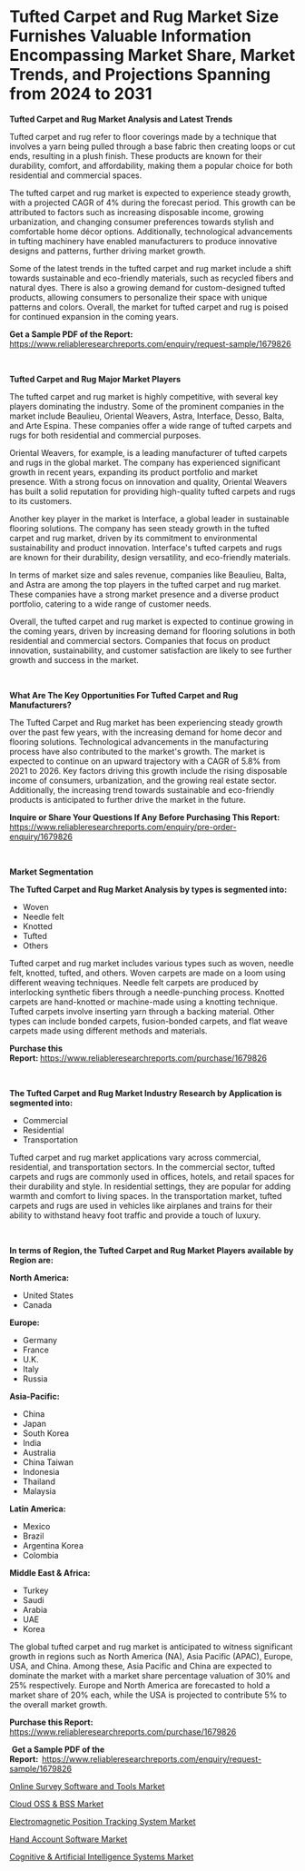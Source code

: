 <p><h1>Tufted Carpet and Rug Market Size Furnishes Valuable Information Encompassing Market Share, Market Trends, and Projections Spanning from 2024 to 2031</h1></p><p><strong>Tufted Carpet and Rug Market Analysis and Latest Trends</strong></p>
<p><p>Tufted carpet and rug refer to floor coverings made by a technique that involves a yarn being pulled through a base fabric then creating loops or cut ends, resulting in a plush finish. These products are known for their durability, comfort, and affordability, making them a popular choice for both residential and commercial spaces.</p><p>The tufted carpet and rug market is expected to experience steady growth, with a projected CAGR of 4% during the forecast period. This growth can be attributed to factors such as increasing disposable income, growing urbanization, and changing consumer preferences towards stylish and comfortable home décor options. Additionally, technological advancements in tufting machinery have enabled manufacturers to produce innovative designs and patterns, further driving market growth.</p><p>Some of the latest trends in the tufted carpet and rug market include a shift towards sustainable and eco-friendly materials, such as recycled fibers and natural dyes. There is also a growing demand for custom-designed tufted products, allowing consumers to personalize their space with unique patterns and colors. Overall, the market for tufted carpet and rug is poised for continued expansion in the coming years.</p></p>
<p><strong>Get a Sample PDF of the Report:&nbsp;</strong> <a href="https://www.reliableresearchreports.com/enquiry/request-sample/1679826">https://www.reliableresearchreports.com/enquiry/request-sample/1679826</a></p>
<p>&nbsp;</p>
<p><strong>Tufted Carpet and Rug Major Market Players</strong></p>
<p><p>The tufted carpet and rug market is highly competitive, with several key players dominating the industry. Some of the prominent companies in the market include Beaulieu, Oriental Weavers, Astra, Interface, Desso, Balta, and Arte Espina. These companies offer a wide range of tufted carpets and rugs for both residential and commercial purposes.</p><p>Oriental Weavers, for example, is a leading manufacturer of tufted carpets and rugs in the global market. The company has experienced significant growth in recent years, expanding its product portfolio and market presence. With a strong focus on innovation and quality, Oriental Weavers has built a solid reputation for providing high-quality tufted carpets and rugs to its customers.</p><p>Another key player in the market is Interface, a global leader in sustainable flooring solutions. The company has seen steady growth in the tufted carpet and rug market, driven by its commitment to environmental sustainability and product innovation. Interface's tufted carpets and rugs are known for their durability, design versatility, and eco-friendly materials.</p><p>In terms of market size and sales revenue, companies like Beaulieu, Balta, and Astra are among the top players in the tufted carpet and rug market. These companies have a strong market presence and a diverse product portfolio, catering to a wide range of customer needs.</p><p>Overall, the tufted carpet and rug market is expected to continue growing in the coming years, driven by increasing demand for flooring solutions in both residential and commercial sectors. Companies that focus on product innovation, sustainability, and customer satisfaction are likely to see further growth and success in the market.</p></p>
<p>&nbsp;</p>
<p><strong>What Are The Key Opportunities For Tufted Carpet and Rug Manufacturers?</strong></p>
<p><p>The Tufted Carpet and Rug market has been experiencing steady growth over the past few years, with the increasing demand for home decor and flooring solutions. Technological advancements in the manufacturing process have also contributed to the market's growth. The market is expected to continue on an upward trajectory with a CAGR of 5.8% from 2021 to 2026. Key factors driving this growth include the rising disposable income of consumers, urbanization, and the growing real estate sector. Additionally, the increasing trend towards sustainable and eco-friendly products is anticipated to further drive the market in the future.</p></p>
<p><strong>Inquire or Share Your Questions If Any Before Purchasing This Report:</strong> <a href="https://www.reliableresearchreports.com/enquiry/pre-order-enquiry/1679826">https://www.reliableresearchreports.com/enquiry/pre-order-enquiry/1679826</a></p>
<p>&nbsp;</p>
<p><strong>Market Segmentation</strong></p>
<p><strong>The Tufted Carpet and Rug Market Analysis by types is segmented into:</strong></p>
<p><ul><li>Woven</li><li>Needle felt</li><li>Knotted</li><li>Tufted</li><li>Others</li></ul></p>
<p><p>Tufted carpet and rug market includes various types such as woven, needle felt, knotted, tufted, and others. Woven carpets are made on a loom using different weaving techniques. Needle felt carpets are produced by interlocking synthetic fibers through a needle-punching process. Knotted carpets are hand-knotted or machine-made using a knotting technique. Tufted carpets involve inserting yarn through a backing material. Other types can include bonded carpets, fusion-bonded carpets, and flat weave carpets made using different methods and materials.</p></p>
<p><strong>Purchase this Report:&nbsp;</strong><a href="https://www.reliableresearchreports.com/purchase/1679826">https://www.reliableresearchreports.com/purchase/1679826</a></p>
<p>&nbsp;</p>
<p><strong>The Tufted Carpet and Rug Market Industry Research by Application is segmented into:</strong></p>
<p><ul><li>Commercial</li><li>Residential</li><li>Transportation</li></ul></p>
<p><p>Tufted carpet and rug market applications vary across commercial, residential, and transportation sectors. In the commercial sector, tufted carpets and rugs are commonly used in offices, hotels, and retail spaces for their durability and style. In residential settings, they are popular for adding warmth and comfort to living spaces. In the transportation market, tufted carpets and rugs are used in vehicles like airplanes and trains for their ability to withstand heavy foot traffic and provide a touch of luxury.</p></p>
<p>&nbsp;</p>
<p><strong>In terms of Region, the Tufted Carpet and Rug Market Players available by Region are:</strong></p>
<p>
    <p> <strong> North America: </strong>
        <ul>
            <li>United States</li>
            <li>Canada</li>
        </ul>
        </p> 
    <p> <strong> Europe: </strong>
        <ul>
            <li>Germany</li>
            <li>France</li>
            <li>U.K.</li>
            <li>Italy</li>
            <li>Russia</li>
        </ul>
        </p> 
    <p> <strong> Asia-Pacific: </strong>
        <ul>
            <li>China</li>
            <li>Japan</li>
            <li>South Korea</li>
            <li>India</li>
            <li>Australia</li>
            <li>China Taiwan</li>
            <li>Indonesia</li>
            <li>Thailand</li>
            <li>Malaysia</li>
        </ul>
        </p> 
    <p> <strong> Latin America: </strong>
        <ul>
            <li>Mexico</li>
            <li>Brazil</li>
            <li>Argentina Korea</li>
            <li>Colombia</li>
        </ul>
        </p> 
    <p> <strong> Middle East & Africa: </strong>
        <ul>
            <li>Turkey</li>
            <li>Saudi</li>
            <li>Arabia</li>
            <li>UAE</li>
            <li>Korea</li>
        </ul>
    </p>
    </p>
<p><p>The global tufted carpet and rug market is anticipated to witness significant growth in regions such as North America (NA), Asia Pacific (APAC), Europe, USA, and China. Among these, Asia Pacific and China are expected to dominate the market with a market share percentage valuation of 30% and 25% respectively. Europe and North America are forecasted to hold a market share of 20% each, while the USA is projected to contribute 5% to the overall market growth.</p></p>
<p><strong>Purchase this Report: </strong><a href="https://www.reliableresearchreports.com/purchase/1679826">https://www.reliableresearchreports.com/purchase/1679826</a></p>
<p>&nbsp;<strong>Get a Sample PDF of the Report:&nbsp;&nbsp;</strong><a href="https://www.reliableresearchreports.com/enquiry/request-sample/1679826">https://www.reliableresearchreports.com/enquiry/request-sample/1679826</a></p>
<p><strong></strong></p>
<p><p><a href="https://medium.com/@ashleyhills1920/online-survey-software-and-tools-market-trends-forecast-and-competitive-analysis-to-2031-97792408ee9f">Online Survey Software and Tools Market</a></p><p><a href="https://medium.com/@sarademiri71/cloud-oss-amp-bss-market-size-reveals-the-best-marketing-channels-in-global-industry-058cfa9226fb">Cloud OSS & BSS Market</a></p><p><a href="https://medium.com/@rosejohnson762014/electromagnetic-position-tracking-system-market-exploring-market-share-market-trends-and-future-a5fb8aa87c82">Electromagnetic Position Tracking System Market</a></p><p><a href="https://medium.com/@rosejohnson762014/hand-account-software-market-insight-market-trends-growth-forecasted-from-2024-to-2031-5382b3feb3c0">Hand Account Software Market</a></p><p><a href="https://medium.com/@sarademiri71/cognitive-amp-artificial-intelligence-systems-market-size-and-market-trends-complete-industry-726a5a6b7688">Cognitive & Artificial Intelligence Systems Market</a></p></p>